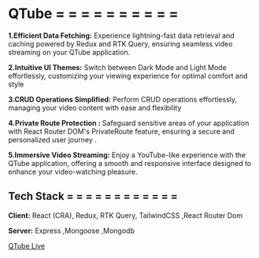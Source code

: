 
# QTube = = = = = = = = = =


**1.Efficient Data Fetching:** Experience lightning-fast data retrieval and caching powered by Redux and RTK Query, ensuring seamless video streaming on your QTube application.

**2.Intuitive UI Themes:** Switch between Dark Mode and Light Mode effortlessly, customizing your viewing experience for optimal comfort and style 


**3.CRUD Operations Simplified:** Perform CRUD operations effortlessly, managing your video content with ease and flexibility 
 

**4.Private Route Protection :** Safeguard sensitive areas of your application with React Router DOM's PrivateRoute feature, ensuring a secure and personalized user journey . 

**5.Immersive Video Streaming:**  Enjoy a YouTube-like experience with the QTube application, offering a smooth and responsive interface designed to enhance your video-watching pleasure.




## Tech Stack = = = = = = = = = = = =

**Client:** React (CRA), Redux, RTK Query, TailwindCSS ,React Router Dom 

**Server:**  Express ,Mongoose ,Mongodb



[QTube Live](https://linktodocumentation)

